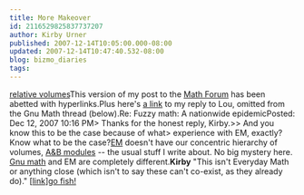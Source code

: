 ```yaml
---
title: More Makeover
id: 2116529825837737207
author: Kirby Urner
published: 2007-12-14T10:05:00.000-08:00
updated: 2007-12-14T10:47:40.532-08:00
blog: bizmo_diaries
tags: 
---
```


[](http://photos1.blogger.com/blogger/1134/545/1600/vols.gif)[relative volumes](http://worldgame.blogspot.com/2005/12/iq-test.html)This version of my post to the [Math Forum](http://mathforum.org/kb/thread.jspa?threadID=1670024&tstart=0) has been abetted with hyperlinks.Plus here's [a link](http://mathforum.org/kb/thread.jspa?threadID=1612044&tstart=255) to my reply to Lou, omitted from the Gnu Math thread (below).Re: Fuzzy math: A nationwide epidemicPosted: Dec 12, 2007 10:16 PM> Thanks for the honest reply, Kirby.>> And you know this to be the case because of what> experience with EM, exactly?Know what to be the case?[EM](http://mybizmo.blogspot.com/2007/12/math-makeover-update.html) doesn't have our concentric hierarchy of volumes, [A&B modules](http://www.grunch.net/synergetics/modules.html) -- the usual stuff I write about. No big mystery here. [Gnu math](http://mathforum.org/kb/thread.jspa?threadID=1611971&tstart=0) and EM are completely different.**Kirby** "This isn't Everyday Math or anything close (which isn't to say these can't co-exist, as they already do)." [[link](http://mail.python.org/pipermail/edu-sig/2007-December/008357.html)][](https://blogger.googleusercontent.com/img/b/R29vZ2xl/AVvXsEj3FQnYiOnZPbqlo-3R1Jk9djdd7dKkSPFo_kKtHdu6pbM82qvDlm2aLxZOca2ZhCMBBfvH825dYoL1h3RM9V-q39jgZLXm4R17JGMOn86d2sRzu-z9UzLBp_GZF0Dx1gzhL6Yj/s1600-h/go_fish.jpg)[go fish!](http://worldgame.blogspot.com/2007/01/m.html)